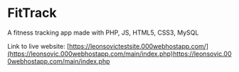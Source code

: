 # FitTrack

A fitness tracking app made with PHP, JS, HTML5, CSS3, MySQL

Link to live website: [https://leonsovictestsite.000webhostapp.com/](https://leonsovic.000webhostapp.com/main/index.php)https://leonsovic.000webhostapp.com/main/index.php
